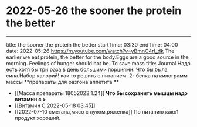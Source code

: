 # 2022-05-26 the sooner the protein the better
- ---
title: the sooner the protein the better
startTime: 03:30
endTime: 04:00
date: 2022-05-26
https://m.youtube.com/watch?v=yBmnC4rI_dk
The earlier we eat protein, the better for the body.Eggs are a good source in the morning. Feelings of hunger should not be. To save mass
title: Journal 
Надо есть хотя бы три раза в день большими порциями. Что бы была сила.Набор калорий!
как то решить с питанием.
2г белка на килограмм массы
**препараты для разгона аппетита **
- [[Масса препараты 18052022  1.24]]
**Что бы сохранить мышцы надо витамин с >**
- [[Витамин С 2022-05-18 03.45]]
- [[2022-07-10 сметана,мясо с луком,ряженка]] По питанию како1 продукт хороший.